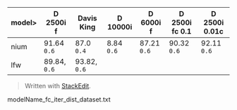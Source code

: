 |model> |D 2500i f | Davis King | D 10000i | D 6000i f | D 2500i fc 0.1 | D 2500i 0.01c |
|--|-----------|---------|----------|--|--|--|
| nium | 91.64 `0.6` | 87.0 `0.4` |8.84 `0.6` | 87.21 `0.6` |90.32 `0.6` | 92.11 `0.6` |
|lfw | 89.84, `0.6` | 93.82, `0.6` |



> Written with [StackEdit](https://stackedit.io/).

modelName_fc_iter_dist_dataset.txt
